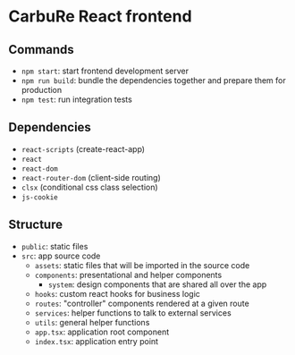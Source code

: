 # CarbuRe React frontend

## Commands

- `npm start`: start frontend development server
- `npm run build`: bundle the dependencies together and prepare them for production
- `npm test`: run integration tests

## Dependencies

- `react-scripts` (create-react-app)
- `react`
- `react-dom`
- `react-router-dom` (client-side routing)
- `clsx` (conditional css class selection)
- `js-cookie`

## Structure

- `public`: static files
- `src`: app source code
  - `assets`: static files that will be imported in the source code
  - `components`: presentational and helper components
    - `system`: design components that are shared all over the app
  - `hooks`: custom react hooks for business logic
  - `routes`: "controller" components rendered at a given route
  - `services`: helper functions to talk to external services
  - `utils`: general helper functions
  - `app.tsx`: application root component
  - `index.tsx`: application entry point
